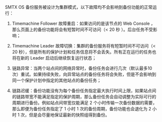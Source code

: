 <?xml version="1.0" encoding="UTF-8"?><?workdir /C:\Users\Admin\AppData\Local\Temp\temp20190704194217826?><?workdir-uri file:/C:/Users/Admin/AppData/Local/Temp/temp20190704194217826/?><?path2project ..\..\..\?><?path2project-uri ../../../?><?path2rootmap-uri ../../../?><topic xmlns:ditaarch="http://dita.oasis-open.org/architecture/2005/" xmlns:dita-ot="http://dita-ot.sourceforge.net/ns/201007/dita-ot" class="- topic/topic " ditaarch:DITAArchVersion="1.2" domains="(topic hi-d) (topic ut-d) (topic indexing-d) (topic hazard-d) (topic abbrev-d) (topic pr-d) (topic sw-d) (topic ui-d)" id="高可靠与高可用" xtrf="file:/d:/safehaven/content/concepts/backup-service-white-paper/高可靠与高可用.md" xtrc="topic:1;182:3"><title class="- topic/title " xtrf="file:/d:/safehaven/content/concepts/backup-service-white-paper/高可靠与高可用.md" xtrc="title:1;182:3">高可靠与高可用</title><body class="- topic/body " xtrf="file:/d:/safehaven/content/concepts/backup-service-white-paper/高可靠与高可用.md" xtrc="body:1;182:3"><p class="- topic/p " xtrf="file:/d:/safehaven/content/concepts/backup-service-white-paper/高可靠与高可用.md" xtrc="p:1;182:3">SMTX OS 备份服务被设计为集群模式，以下故障均不会影响到备份功能的正常运行：</p><ol class="- topic/ol " xtrf="file:/d:/safehaven/content/concepts/backup-service-white-paper/高可靠与高可用.md" xtrc="ol:1;182:3"><li class="- topic/li " xtrf="file:/d:/safehaven/content/concepts/backup-service-white-paper/高可靠与高可用.md" xtrc="li:1;182:3"><p class="- topic/p " xtrf="file:/d:/safehaven/content/concepts/backup-service-white-paper/高可靠与高可用.md" xtrc="p:2;182:3">Timemachine Follower 故障重启：如果访问的是该节点的 Web Console ，那么页面上的备份功能将会有短暂时间不可访问（&lt; 20 秒 ）。后台任务不受影响；</p></li><li class="- topic/li " xtrf="file:/d:/safehaven/content/concepts/backup-service-white-paper/高可靠与高可用.md" xtrc="li:2;182:3"><p class="- topic/p " xtrf="file:/d:/safehaven/content/concepts/backup-service-white-paper/高可靠与高可用.md" xtrc="p:3;182:3">Timemachine Leader 故障切换：集群的备份服务将有短暂时间不可访问（&lt; 20 秒），但是所有的保护计划和任务信息将不会丢失。所有正在运行的任务也将在新的 Leader 启动后继续恢复运行状态；</p></li><li class="- topic/li " xtrf="file:/d:/safehaven/content/concepts/backup-service-white-paper/高可靠与高可用.md" xtrc="li:3;182:3"><p class="- topic/p " xtrf="file:/d:/safehaven/content/concepts/backup-service-white-paper/高可靠与高可用.md" xtrc="p:4;182:3">链路异常：当两个站点间的网络异常时，备份任务会进行几次（默认最多10 次）重试。如果持续失败，向异常站点的备份任务将会失败，但是不会影响到同一个保护计划中指定的其他站点的备份任务；</p></li><li class="- topic/li " xtrf="file:/d:/safehaven/content/concepts/backup-service-white-paper/高可靠与高可用.md" xtrc="li:4;182:3"><p class="- topic/p " xtrf="file:/d:/safehaven/content/concepts/backup-service-white-paper/高可靠与高可用.md" xtrc="p:5;182:3">链路迟缓：备份功能没有为每个备份任务指定最大执行时间上限，如果站点间的链路带宽不能满足指定的保护周期，那么备份任务会自动调整为实际可行的周期进行备份。例如站点间带宽仅能满足 2 个小时传输一次备份数据的需要，那么即便为备份任务指定了 1 小时 1 次的备份周期，备份功能也会退化为 2 小时 1 次，但是会尽量地保证最新的快照组得到备份。</p></li></ol></body></topic>
